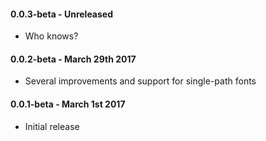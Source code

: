 #### 0.0.3-beta - Unreleased
* Who knows?

#### 0.0.2-beta - March 29th 2017
* Several improvements and support for single-path fonts

#### 0.0.1-beta - March 1st 2017
* Initial release
